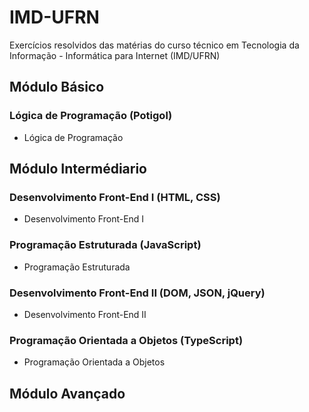 # IMD-UFRN
 Exercícios resolvidos das matérias do curso técnico em Tecnologia da Informação - Informática para Internet (IMD/UFRN)
 
## Módulo Básico
### Lógica de Programação (Potigol)
* Lógica de Programação
 
## Módulo Intermédiario

### Desenvolvimento Front-End I (HTML, CSS)
* Desenvolvimento Front-End I

### Programação Estruturada (JavaScript)
* Programação Estruturada

### Desenvolvimento Front-End II (DOM, JSON, jQuery)
* Desenvolvimento Front-End II

### Programação Orientada a Objetos (TypeScript)
* Programação Orientada a Objetos

## Módulo Avançado
